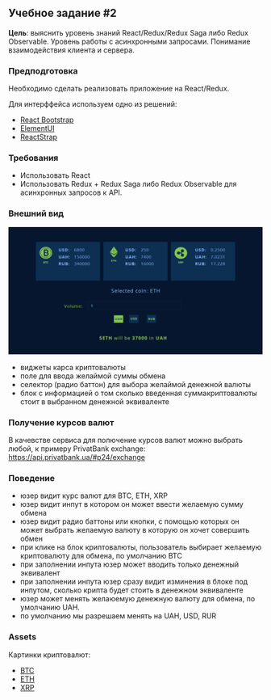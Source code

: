 ## Учебное задание #2

**Цель**: выяснить уровень знаний React/Redux/Redux Saga либо Redux Observable. Уровень работы с асинхронными запросами. Понимание взаимодействия клиента и сервера.

### Предподготовка

Необходимо сделать реализовать приложение на React/Redux. 

Для интерффейса используем одно из решений:
+ [React Bootstrap](https://react-bootstrap.github.io)
+ [ElementUI](https://github.com/ElemeFE/element-react)
+ [ReactStrap](https://reactstrap.github.io/)

### Требования
+ Использовать React
+ Использовать Redux + Redux Saga либо Redux Observable для асинхронных запросов к API.

### Внешний вид

![Внешний вид приложения](assets/images/preview.png)

+ виджеты карса криптовалюты
+ поле для ввода желаймой суммы обмена
+ селектор (радио баттон) для выбора желаймой денежной валюты
+ блок с информацией о том сколько введенная суммакриптовалюты стоит в выбранном денежной эквиваленте

### Получение курсов валют
В качевстве сервиса для полючение курсов валют можно выбрать любой, к примеру 
PrivatBank exchange: https://api.privatbank.ua/#p24/exchange

### Поведение
+ юзер видит курс валют для BTC, ETH, XRP
+ юзер видит инпут в котором он может ввести желаемую сумму обмена
+ юзер видит радио баттоны или кнопки, с помощью которых он может выбрать желаемую валюту в которую он хочет совершить обмен
+ при клике на блок криптовалюты, пользователь выбирает желаемую криптовалюту для обмена, по умолчанию BTC
+ при заполнении инпута юзер может вводить только денежный эквивалент
+ при заполнении инпута юзер сразу видит изминения в блоке под инпутом, сколько крипта будет стоить в денежном эквиваленте
+ юзер может менять желаюемую денежную валюту для обмена, по умолчанию UAH. 
+ по умолчанию мы разрешаем менять на UAH, USD, RUR

### Assets
Картинки криптовалют:
+ [BTC](assets/images/icons/BTC.png)
+ [ETH](assets/images/icons/ETH.png)
+ [XRP](assets/images/icons/XRP.png)
